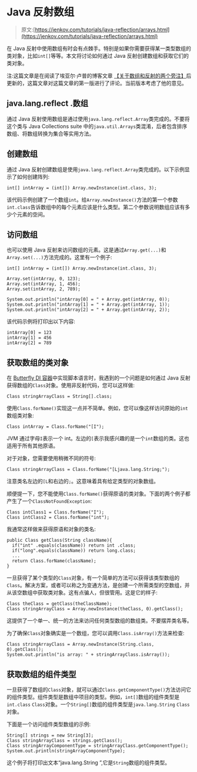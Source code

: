 # Java 反射数组

> 原文:[https://jenkov.com/tutorials/java-reflection/arrays.html](https://jenkov.com/tutorials/java-reflection/arrays.html)

在 Java 反射中使用数组有时会有点棘手。特别是如果你需要获得某一类型数组的类对象，比如`int[]`等等。本文将讨论如何通过 Java 反射创建数组和获取它们的类对象。

注:这篇文章是在阅读了埃亚尔·卢普的博客文章
[【关于数组和反射的两个旁注】](http://jroller.com/eyallupu/entry/two_side_notes_about_arrays)后更新的，这篇文章对这篇文章的第一版进行了评论。当前版本考虑了他的意见。

## java.lang.reflect .数组

通过 Java 反射使用数组是通过使用`java.lang.reflect.Array`类完成的。不要将这个类与 Java Collections suite 中的`java.util.Arrays`类混淆，后者包含排序数组、将数组转换为集合等实用方法。

## 创建数组

通过 Java 反射创建数组是使用`java.lang.reflect.Array`类完成的。以下示例显示了如何创建阵列:

```
int[] intArray = (int[]) Array.newInstance(int.class, 3);

```

该代码示例创建了一个数组`int`。给`Array.newInstance()`方法的第一个参数`int.class`告诉数组中的每个元素应该是什么类型。第二个参数说明数组应该有多少个元素的空间。

## 访问数组

也可以使用 Java 反射来访问数组的元素。这是通过`Array.get(...)`和`Array.set(...)`方法完成的。这里有一个例子:

```
int[] intArray = (int[]) Array.newInstance(int.class, 3);

Array.set(intArray, 0, 123);
Array.set(intArray, 1, 456);
Array.set(intArray, 2, 789);

System.out.println("intArray[0] = " + Array.get(intArray, 0));
System.out.println("intArray[1] = " + Array.get(intArray, 1));
System.out.println("intArray[2] = " + Array.get(intArray, 2));

```

该代码示例将打印出以下内容:

```
intArray[0] = 123
intArray[1] = 456
intArray[2] = 789

```

## 获取数组的类对象

在 [Butterfly DI 容器](http://butterfly.jenkov.com)中实现脚本语言时，我遇到的一个问题是如何通过 Java 反射获得数组的`Class`对象。使用非反射代码，您可以这样做:

```
Class stringArrayClass = String[].class;

```

使用`Class.forName()`实现这一点并不简单。例如，您可以像这样访问原始的`int`数组类对象:

```
Class intArray = Class.forName("[I");

```

JVM 通过字母`I`表示一个 int。左边的`[`表示我感兴趣的是一个`int`数组的类。这也适用于所有其他原语。

对于对象，您需要使用稍微不同的符号:

```
Class stringArrayClass = Class.forName("[Ljava.lang.String;");

```

注意类名左边的`[L`和右边的`;`。这意味着具有给定类型的对象数组。

顺便提一下，您不能使用`Class.forName()`获得原语的类对象。下面的两个例子都产生了一个`ClassNotFoundException`:

```
Class intClass1 = Class.forName("I");
Class intClass2 = Class.forName("int");

```

我通常这样做来获得原语和对象的类名:

```
public Class getClass(String className){
  if("int" .equals(className)) return int .class;
  if("long".equals(className)) return long.class;
  ...
  return Class.forName(className);
}

```

一旦获得了某个类型的`Class`对象，有一个简单的方法可以获得该类型数组的`Class`。解决方案，或者可以称之为变通方法，是创建一个所需类型的空数组，并从该空数组中获取类对象。这有点骗人，但很管用。这是它的样子:

```
Class theClass = getClass(theClassName);
Class stringArrayClass = Array.newInstance(theClass, 0).getClass();

```

这提供了一个单一、统一的方法来访问任何类型数组的数组类。不要摆弄类名等。

为了确保`Class`对象确实是一个数组，您可以调用`Class.isArray()`方法来检查:

```
Class stringArrayClass = Array.newInstance(String.class, 0).getClass();
System.out.println("is array: " + stringArrayClass.isArray());

```

## 获取数组的组件类型

一旦获得了数组的`Class`对象，就可以通过`Class.getComponentType()`方法访问它的组件类型。组件类型是数组中项目的类型。例如，`int[]`数组的组件类型是`int.class` `Class`对象。一个`String[]`数组的组件类型是`java.lang.String` `Class`对象。

下面是一个访问组件类型数组的示例:

```
String[] strings = new String[3];
Class stringArrayClass = strings.getClass();
Class stringArrayComponentType = stringArrayClass.getComponentType();
System.out.println(stringArrayComponentType);

```

这个例子将打印出文本“java.lang.String ”,它是`String`数组的组件类型。